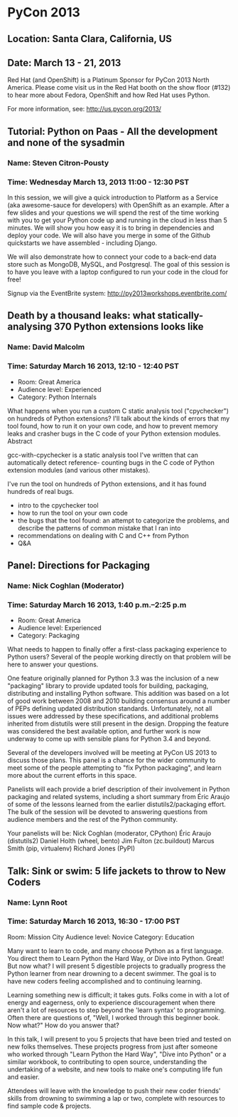 # PyCon 2013
## Location: Santa Clara, California, US
## Date: March 13 - 21, 2013

Red Hat (and OpenShift) is a Platinum Sponsor for PyCon 2013 North America. Please come visit us in the Red Hat booth on the show floor (#132) to hear more about Fedora, OpenShift and how Red Hat uses Python.

For more information, see: <http://us.pycon.org/2013/>


## Tutorial: Python on Paas - All the development and none of the sysadmin
### Name: Steven Citron-Pousty
### Time: Wednesday March 13, 2013 11:00 - 12:30 PST

In this session, we will give a quick introduction to Platform as a Service (aka awesome-sauce for developers) with OpenShift as an example. After a few slides and your questions we will spend the rest of the time working with you to get your Python code up and running in the cloud in less than 5 minutes. We will show you how easy it is to bring in dependencies and deploy your code. We will also have you merge in some of the Github quickstarts we have assembled - including Django.

We will also demonstrate how to connect your code to a back-end data store such as MongoDB, MySQL, and Postgresql. The goal of this session is to have you leave with a laptop configured to run your code in the cloud for free!

Signup via the EventBrite system: <http://py2013workshops.eventbrite.com/>


## Death by a thousand leaks: what statically-analysing 370 Python extensions looks like
### Name: David Malcolm
### Time: Saturday March 16 2013, 12:10 - 12:40 PST

* Room: Great America
* Audience level: Experienced
* Category: Python Internals 

What happens when you run a custom C static analysis tool ("cpychecker") on hundreds of Python extensions? I'll talk about the kinds of errors that my tool found, how to run it on your own code, and how to prevent memory leaks and crasher bugs in the C code of your Python extension modules.
Abstract

gcc-with-cpychecker is a static analysis tool I've written that can automatically detect reference- counting bugs in the C code of Python extension modules (and various other mistakes).

I've run the tool on hundreds of Python extensions, and it has found hundreds of real bugs.

* intro to the cpychecker tool
* how to run the tool on your own code
* the bugs that the tool found: an attempt to categorize the problems, and describe the patterns of common mistake that I ran into
* recommendations on dealing with C and C++ from Python
* Q&A


## Panel: Directions for Packaging
### Name: Nick Coghlan (Moderator)
### Time: Saturday March 16 2013, 1:40 p.m.–2:25 p.m

* Room: Great America
* Audience level: Experienced
* Category: Packaging

What needs to happen to finally offer a first-class packaging experience to Python users? Several of the people working directly on that problem will be here to answer your questions.

One feature originally planned for Python 3.3 was the inclusion of a new "packaging" library to provide updated tools for building, packaging, distributing and installing Python software. This addition was based on a lot of good work between 2008 and 2010 building consensus around a number of PEPs defining updated distribution standards. Unfortunately, not all issues were addressed by these specifications, and additional problems inherited from distutils were still present in the design. Dropping the feature was considered the best available option, and further work is now underway to come up with sensible plans for Python 3.4 and beyond.

Several of the developers involved will be meeting at PyCon US 2013 to discuss those plans. This panel is a chance for the wider community to meet some of the people attempting to "fix Python packaging", and learn more about the current efforts in this space.

Panelists will each provide a brief description of their involvement in Python packaging and related systems, including a short summary from Éric Araujo of some of the lessons learned from the earlier distutils2/packaging effort. The bulk of the session will be devoted to answering questions from audience members and the rest of the Python community.

Your panelists will be: Nick Coghlan (moderator, CPython) Éric Araujo (distutils2) Daniel Holth (wheel, bento) Jim Fulton (zc.buildout) Marcus Smith (pip, virtualenv) Richard Jones (PyPI)


## Talk: Sink or swim: 5 life jackets to throw to New Coders
### Name: Lynn Root
### Time: Saturday March 16 2013, 16:30 - 17:00 PST

Room: Mission City
Audience level: Novice
Category: Education

Many want to learn to code, and many choose Python as a first language. You direct them to Learn Python the Hard Way, or Dive into Python. Great! But now what? I will present 5 digestible projects to gradually progress the Python learner from near drowning to a decent swimmer. The goal is to have new coders feeling accomplished and to continuing learning.

Learning something new is difficult; it takes guts. Folks come in with a lot of energy and eagerness, only to experience discouragement when there aren't a lot of resources to step beyond the 'learn syntax' to programming. Often there are questions of, "Well, I worked through this beginner book. Now what?" How do you answer that?

In this talk, I will present to you 5 projects that have been tried and tested on new folks themselves. These projects progress from just after someone who worked through "Learn Python the Hard Way", "Dive into Python" or a similar workbook, to contributing to open source, understanding the undertaking of a website, and new tools to make one's computing life fun and easier.

Attendees will leave with the knowledge to push their new coder friends' skills from drowning to swimming a lap or two, complete with resources to find sample code & projects.
